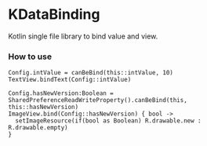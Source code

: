 # KDataBinding
Kotlin single file library to bind value and view.

### How to use
````
Config.intValue = canBeBind(this::intValue, 10)
TextView.bindText(Config::intValue)

Config.hasNewVersion:Boolean = SharedPreferenceReadWriteProperty().canBeBind(this, this::hasNewVersion)
ImageView.bind(Config::hasNewVersion) { bool ->
  setImageResource(if(bool as Boolean) R.drawable.new : R.drawable.empty)
}
````
